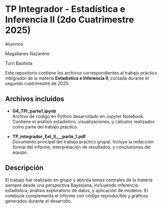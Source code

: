 # TP Integrador - Estadística e Inferencia II (2do Cuatrimestre 2025)

Alumnos

Magallanes Nazareno

Turri Bautista

Este repositorio contiene los archivos correspondientes al trabajo práctico integrador de la materia **Estadística e Inferencia II**, cursada durante el segundo cuatrimestre de 2025.

## Archivos incluidos

- **G4_TPI_parte1.ipynb**  
  Archivo de código en Python desarrollado en Jupyter Notebook. Contiene el análisis estadístico, visualizaciones, y cálculos realizados como parte del trabajo práctico.

- **TP_integrador_Eel_II___parte_1.pdf**  
  Documento principal del trabajo práctico grupal. Incluye la redacción formal del informe, interpretación de resultados, y conclusiones del equipo.

## Descripción

El trabajo fue realizado en grupo y aborda temas centrales de la materia siempre desde una perspectiva Bayesiana, incluyendo inferencia estadística, análisis exploratorio de datos, y aplicación de modelos. El notebook complementa el informe con código reproducible y gráficos generados durante el desarrollo.

